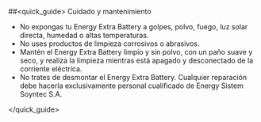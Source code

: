 ##<quick_guide> Cuidado y mantenimiento

* No expongas tu Energy Extra Battery a golpes, polvo, fuego, luz solar directa, humedad o altas temperaturas.
* No uses productos de limpieza corrosivos o abrasivos.
* Mantén el Energy Extra Battery limpio y sin polvo, con un paño suave y seco, y realiza la limpieza mientras está apagado y desconectado de la corriente eléctrica.
* No trates de desmontar el Energy Extra Battery. Cualquier reparación debe hacerla exclusivamente personal cualificado de Energy Sistem Soyntec S.A.

</quick_guide>
